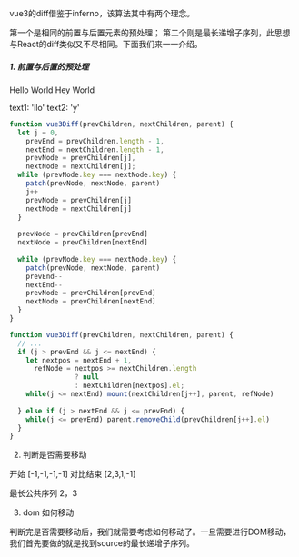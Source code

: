 vue3的diff借鉴于inferno，该算法其中有两个理念。

第一个是相同的前置与后置元素的预处理；
第二个则是最长递增子序列，此思想与React的diff类似又不尽相同。下面我们来一一介绍。

##### 1. 前置与后置的预处理

Hello World
Hey World

text1: 'llo'
text2: 'y'

```javascript
function vue3Diff(prevChildren, nextChildren, parent) {
  let j = 0,
    prevEnd = prevChildren.length - 1,
    nextEnd = nextChildren.length - 1,
    prevNode = prevChildren[j],
    nextNode = nextChildren[j];
  while (prevNode.key === nextNode.key) {
    patch(prevNode, nextNode, parent)
    j++
    prevNode = prevChildren[j]
    nextNode = nextChildren[j]
  }
  
  prevNode = prevChildren[prevEnd]
  nextNode = prevChildren[nextEnd]
  
  while (prevNode.key === nextNode.key) {
    patch(prevNode, nextNode, parent)
    prevEnd--
    nextEnd--
    prevNode = prevChildren[prevEnd]
    nextNode = prevChildren[nextEnd]
  }
}
```

```javascript
function vue3Diff(prevChildren, nextChildren, parent) {
  // ...
  if (j > prevEnd && j <= nextEnd) {
    let nextpos = nextEnd + 1,
      refNode = nextpos >= nextChildren.length
                ? null
                : nextChildren[nextpos].el;
    while(j <= nextEnd) mount(nextChildren[j++], parent, refNode)
    
  } else if (j > nextEnd && j <= prevEnd) {
    while(j <= prevEnd) parent.removeChild(prevChildren[j++].el)
  }
}

```

2. 判断是否需要移动

开始  [-1,-1,-1,-1]
对比结束 [2,3,1,-1]

最长公共序列 2，3


3. dom 如何移动

判断完是否需要移动后，我们就需要考虑如何移动了。一旦需要进行DOM移动，我们首先要做的就是找到source的最长递增子序列。

